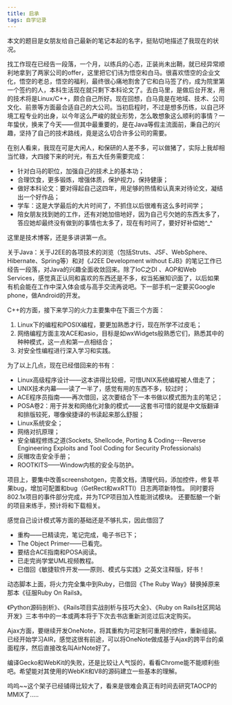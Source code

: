 ```yaml
---
title: 启承
tags: 自学记录
---
```


本文的题目是女朋友给自己最新的笔记本起的名字，挺贴切地描述了我现在的状况。
 
找工作现在已经告一段落，一个月，以练兵的心态，正装尚未出鞘，就已经异常顺利地拿到了两家公司的offer，这里把它们讳为悟空和白马。很喜欢悟空的企业文化，悟空的老总，悟空的福利，最终很心痛地割舍了它和白马签了约，成为院里第一个签约的人，本科生活现在就只剩下本科论文了。去白马里，是做后台开发，用的技术将是Linux/C++，颇合自己所好。现在回想，白马竟是在地域、技术、公司文化、前景等方面最合适自己的大公司。当初启程时，不过是想多历练，以自己环境工程专业的出身，以今年这么严峻的就业形势，怎么敢想象这么顺利的事情？一年蛰伏，换来了今天——但其中最重要的，是在Java等假主流面前，秉自己的兴趣，坚持了自己的技术路线，竟是这么切合许多公司的需要。
 
在别人看来，我现在可是大闲人，和保研的人差不多，可以做猪了，实际上我却相当忙碌，大四接下来的时光，有五大任务需要完成：
 
* 针对白马的职位，加强自己的技术上的基本功；
* 合理饮食，更多锻炼，增强体质，保护视力，保持健康；
* 做好本科论文：要对得起自己这四年，用足够的热情和认真来对待论文，凝结出一个好作品；
* 学车：这是大学最后的大片时间了，不抓住以后很难有这么多时间学；
* 陪女朋友找到她的工作，还有对她加倍地好，因为自己亏欠她的东西太多了，答应她却最终没有做到的事情也太多了，现在有时间了，要好好补偿她^_^
 
这里是技术博客，还是多讲讲第一点。
 
关于Java：关于J2EE的各项技术的浏览（包括Struts、JSF、WebSphere、Hibernate、Spring等）和对《J2EE Development without EJB》的笔记工作已经告一段落，对Java的兴趣全面收敛回来。除了IoC之DI 、AOP和Web Services，感觉真正认同和喜欢的东西还是不多，权当拓展知识面了，以后如果有机会能在工作中深入体会或与高手交流再说吧。下一部手机一定要买Google phone，做Android的开发。
 
C++的方面，接下来学习的火力主要集中在下面三个方面：
 
1. Linux下的编程和POSIX编程，要更加熟悉才行，现在所学不过皮毛；
2. 网络编程方面主攻ACE和asio，目标是如wxWidgets般熟悉它们，熟悉其中的种种模式，这一点和第一点相结合；
3. 对安全性编程进行深入学习和实践。
 
为了以上几点，现在已经借回来的书有：
 
* Linux高级程序设计——这本讲得比较细，可惜UNIX系统编程被人借走了；
* UNIX技术内幕——读了一半了，感觉有用的东西不多，较过时；
* ACE程序员指南——再次借回，这次要结合下一本书做以模式图为主的笔记；
* POSA卷2：用于并发和网络化对象的模式——这套书可惜的就是中文版翻译和排版较死，哪像侯捷译的书读起来那么舒服；
* Linux系统安全；
* 网络对抗原理；
* 安全编程修炼之道(Sockets, Shellcode, Porting & Coding---Reverse Engineering Exploits and Tool Coding for Security Professionals)
* 灰帽攻击安全手册；
* ROOTKITS——Window内核的安全与防护。
 
项目上，要集中改善screenshotgen，完善文档，清理代码，添加控件，修复苹果bug，增加可配置和bug（GetRect和wxRTTI）日志两项新特性。
同时要将802.1x项目的事件部分完成，并为TCP项目加入性能测试模块。
还要酝酿一个新的项目来练手，预计将和下载相关。
 
感觉自己设计模式等方面的基础还是不够扎实，因此借回了

* 重构——已精读完，笔记完成，电子书已下；
* The Object Primer——已看完。 
* 要结合ACE指南和POSA阅读。
* 已走完尚学堂UML视频教程。
* 已借回《敏捷软件开发——原则、模式与实践》之英文注释版，好书！
 
动态脚本上面，将火力完全集中到Ruby，已借回《The Ruby Way》替换掉原来那本《征服Ruby On Rails》。
 
《Python源码剖析》、《Rails项目实战剖析与技巧大全》、《Ruby on Rails社区网站开发》三本书中的一本或两本将于下次去书店重新浏览过后决定购买。
 
Ajax方面，要继续开发OneNote，将其重构为可定制可重用的控件，重新组装。
已经开始学习AIR，感觉这很有前途，可以将OneNote做成基于Ajax的跨平台的桌面程序，然后直接改名叫AirNote好了。
 
编译Gecko和WebKit的失败，还是比较让人气馁的，看看Chrome能不能顺利些吧。希望能对其使用的WebKit和V8的源码建立一些基本的理解。
 
呜呜~~这个架子已经铺得比较大了，看来是很难会真正有时间去研究TAOCP的MMIX了.....
